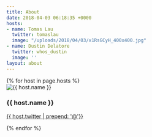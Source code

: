 ```yaml
---
title: About
date: 2018-04-03 06:18:35 +0000
hosts:
- name: Tomas Lau
  twitter: tomaslau
  image: "/uploads/2018/04/03/x1RsGCyH_400x400.jpg"
- name: Dustin Delatore
  twitter: whos_dustin
  image: ''
layout: about
---
```


<div class="about">
  {% for host in page.hosts %}

  <div class="cell">
    <img class="img-album" src="{{ host.image | relative_ur }}" alt="{{ host.name }}">
    <h3>{{ host.name }}</h3>
    <a class="badge" href="https://twitter.com/{{ host.twitter }}" title="Follow {{ host.name }} on Twitter">
      <i data-feather="twitter" aria-hidden="true"></i>
      {{ host.twitter | prepend: '@'}}
    </a>
  </div>

  {% endfor %}
</div>